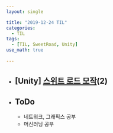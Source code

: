```yaml
---
layout: single

title: "2019-12-24 TIL"
categories:
  - TIL
tags:
  - [TIL, SweetRoad, Unity]
use_math: true
 
---
```




- ## [Unity] [스위트 로드 모작](https://github.com/JangHyeonJun/SweetRoad_6)(2)



- ## ToDo

  - 네트워크, 그래픽스 공부
  - 머신러닝 공부
